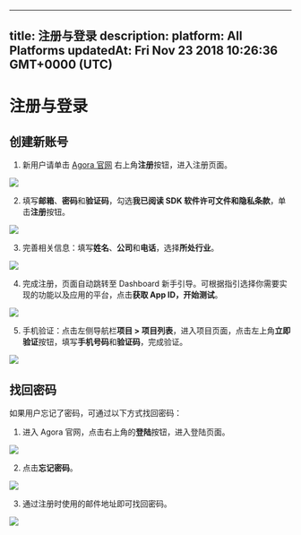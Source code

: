 
---
title: 注册与登录
description: 
platform: All Platforms
updatedAt: Fri Nov 23 2018 10:26:36 GMT+0000 (UTC)
---
# 注册与登录
## 创建新账号

1. 新用户请单击 [Agora 官网](http://https://www.agora.io/cn/) 右上角**注册**按钮，进入注册页面。

![](https://web-cdn.agora.io/docs-files/1542770523172)

2. 填写**邮箱**、**密码**和**验证码**，勾选**我已阅读 SDK 软件许可文件和隐私条款**，单击**注册**按钮。

![](https://web-cdn.agora.io/docs-files/1542770582091)

3. 完善相关信息：填写**姓名**、**公司**和**电话**，选择**所处行业**。

![](https://web-cdn.agora.io/docs-files/1542770666219)

4. 完成注册，页面自动跳转至 Dashboard 新手引导。可根据指引选择你需要实现的功能以及应用的平台，点击**获取 App ID，开始测试**。

![](https://web-cdn.agora.io/docs-files/1542770715176)

5. 手机验证：点击左侧导航栏**项目 > 项目列表**，进入项目页面，点击左上角**立即验证**按钮，填写**手机号码**和**验证码**，完成验证。

![](https://web-cdn.agora.io/docs-files/1542771356512)

## 找回密码

如果用户忘记了密码，可通过以下方式找回密码：

1. 进入 Agora 官网，点击右上角的**登陆**按钮，进入登陆页面。

![](https://web-cdn.agora.io/docs-files/1542771747129)

2. 点击**忘记密码**。

![](https://web-cdn.agora.io/docs-files/1542771769569)

3. 通过注册时使用的邮件地址即可找回密码。

![](https://web-cdn.agora.io/docs-files/1542771790261)
